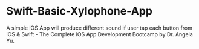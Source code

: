 # Swift-Basic-Xylophone-App
A simple iOS App will produce different sound if user tap each button from iOS &amp; Swift - The Complete iOS App Development Bootcamp by Dr. Angela Yu.
